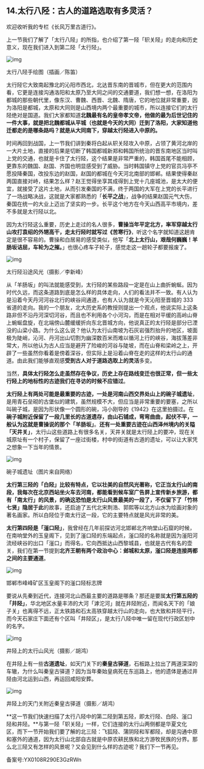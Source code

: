 ## 14.太行八陉：古人的道路选取有多灵活？
欢迎收听我的专栏《长风万里古道行》。


上一节我们了解了「太行八陉」的所指，也介绍了第一陉「轵关陉」的走向和历史意义，现在我们进入到第二陉「太行陉」。 


![img](https://pic4.zhimg.com/v2-adf95c9f6c72e1b2bd403938710b20d8.webp)

太行八陉手绘图（插画／陈笛）


太行陉它大致南起豫北的沁阳市西北，北达晋东南的晋城市，但在更大的范围内看，它更是连接沟通洛阳和太原乃至大同之间的交通要道，我们想一想，在洛阳为都城的那些朝代里，像东汉、曹魏、西晋、北魏、隋唐，它的地位就非常重要，因为洛阳是都城，太原和大同则是山西境内两个最重要的城市，所以连接它们的太行陉绝对是国道。我们大家都知道**北魏最有名的皇帝孝文帝，他做的最为后世记住的一件大事，就是把北魏都城从平城（也就是今天的大同）迁到了洛阳，大家知道他迁都走的是哪条路吗？就是从大同南下，穿越太行陉进入中原的。**


时间再回到战国，上一节我们讲到秦将白起从轵关陉攻入中原，占领了黄河北岸的一大片土地，直接的后果是切断了韩国都城新郑和韩国所统治的晋东南地区当时叫上党的交通，也就是卡住了太行陉，这个结果是非常严重的，韩国首尾不能相顾，更靠东的魏国、赵国、齐国也明显感受到了威胁。当时韩国镇守上党的官员冯亭不愿投降秦国，改投东边的赵国，赵国的都城在今天河北南部的邯郸。结果使得秦赵两国直接对峙，结果怎么样？赵王觉得坐享其成得到上党十几座城池，是太大的便宜，就接受了这片土地，从而引发秦国的不满，终于两国的大军在上党的长平进行了一场战略决战，这就是大家都熟悉的「**长平之战**」，战争的结果赵国元气大伤，秦国在统一的大业上迈出了坚实的一步。长平这个地方在今天山西高平市境内，差不多就是太行陉以北。


因为太行陉这么重要，历史上走过的名人很多，**曹操当年平定北方，率军穿越太行山攻打袁绍的外甥高干，走太行陉时就写过《苦寒行》**，听这个名字就知道这趟肯定是很不容易的。曹操和白居易的感受类似，他写「**北上太行山，艰哉何巍巍！羊肠坂诘屈，车轮为之摧。**」也很心疼车子轮子，感觉走这一趟轮子都要报废了。


![img](https://pic1.zhimg.com/v2-89438a298a9a34ea81411bda036fb410.webp)

太行陉沿途风光（摄影／李新峰）


从「羊肠坂」的叫法就能感受到，太行陉的某些路段一定是在山上曲折蜿蜒。因为时代久远，而这条道路到底是怎么样的具体走向，人们的看法并不一致。有人认为是沿着今天丹河河谷北行的峡谷间通道，也有人认为就是今天沁阳至晋城的 333 省道的走向。我的一个朋友，北大历史系的教授则提出一个观点，他说实际上这条路非但不沿丹河深切河谷，而且也不利用各个小河沟，而是在相对平缓的高岭山脊上蜿蜒盘旋，在北端傍山麓缓缓折向东北晋城方向，他说真正的太行陉是部分已湮没的山梁小路。为什么这么说？他认为太行山南坡为石灰岩强烈抬升的地区，坡面极为陡峭，沁河、丹河出山切割为幽深数百米而难以循河上行的峡谷，海拔落差非常大，所以他认为古人应当是避开了险峻的河谷与陡坡，而在山脊和梁岭之上，开辟了一些虽然你看着是傍着深谷，但实际上是沿着山脊在走的这样的太行山的通道。由此我们能够直观感**受到古人对于道路选取上的灵活**多变。


当然，**具体太行陉怎么走虽然存在争议，历史上存在路线变迁也很正常，但一些太行陉上的地标性的古迹我们在寻访的时候不应错过**。


**太行陉上有两处可能是最重要的古迹，一处是河南山西交界处山上的碗子城遗址**，是用青石垒砌的古堡似的建筑，虽然规模不大，但应当是非常重要的要塞，之所以叫碗子城，是因为形状像一个圆形的碗，冯小刚导的《1942》在这里拍摄过。在**碗子城附近保留了一段几里长的古道遗存，由山石铺成，弯弯曲曲，起伏不平，一般认为这就是曹操说的那个「羊肠坂」**。**还有一处重要古迹在山西泽州境内的关隘「天井关」**，太行山这些道路上有很多名关，天井关就是太行陉上的要冲，现在关城原址有一个村子，保留了一座过街楼，村中的街道有古道的遗址，可以让大家凭之想象一下当年的情景。


![img](https://pic4.zhimg.com/v2-1242404c5f53c07e0077b077cf66aa49.webp)

碗子城遗址（图片来自网络）


**太行第三陉的「白陉」**比较有特点，它以壮美的自然风光著称，它正当太行山的南段，我每次在北京西站坐火车去河南，都能看到候车室广告屏上宣传新乡旅游，都有「南太行」的风景，的确这恐怕是太行山风景最美的一段了，不仅留下了**「竹林七贤」隐居于此**的故事，还启迪了五代北宋荆浩、郭熙等以北方山水为绘画对象的著名画家。所以白陉位于南太行这一段，它的主要特点就是风光非常的美。


**太行第四陉是「滏口陉」**，我曾经在几年前探访河北邯郸北齐响堂山石窟的时候，在南响堂外的玉皇阁下，见到了滏口陉的东端起点，滏口陉的名称就是因为滏阳河流经峡谷的出口「滏口」而得名，它向西抵达山西黎城县，也就是古代有名的壶关，我们在第一节提到**北齐王朝有两个政治中心：邺城和太原，滏口陉是连接两都之间的主要通道**。


![img](https://pic1.zhimg.com/v2-230c620f2ff7ffc7a6ee637d04101bd1.webp)

邯郸市峰峰矿区玉皇阁下的滏口陉标志牌


要说从先秦到近代，连接河北山西最主要的道路是哪条？那还是要属**太行第五陉的「井陉」**，华北地区水量丰沛的大河「滹沱河」就在井陉附近，而闻名天下的「娘子关」也离得不远，正太铁路和石太高铁穿越太行山的走向，也大致和井陉平行，而今天石家庄下面还有个区叫「井陉区」，是太行八陉中唯一留在现代行政区划中的名字。


![img](https://pic4.zhimg.com/v2-6ceb78e9728b999329e8df1eb082ea18.webp)

井陉上的太行山风光（摄影／胡鸿）


在井陉上有一些**古道遗址**，如天门关下的**秦皇古驿道**，石板路上拉出了两道深深的车辙，为什么叫秦皇古驿道？因为当年秦始皇病死在东巡路上，他的遗体是通过井陉由河北运到山西，再运回咸阳安葬。


![img](https://pic1.zhimg.com/v2-872584276329a2aaf5a82620c078114c.webp)

井陉上的天门关附近秦皇古驿道（摄影／胡鸿）


**这一节我们快速扫描了太行八陉中的第二陉到第五陉，即太行陉、白陉、滏口陉和井陉。**与第一陉「轵关陉」一样，它们连接的太行山两侧都是华夏文化区，而下一节开始我们要了解的北三陉：飞狐陉、蒲阴陉和军都陉，却是沟通中原和塞外的通道，因为太行山北部自古就是中原农耕民族和北方游牧民族的分界。那么北三陉又有怎样的风景呢？又会见到什么样的古迹呢？我们下一节再见。


备案号:YX0108R290E3GzRWn

